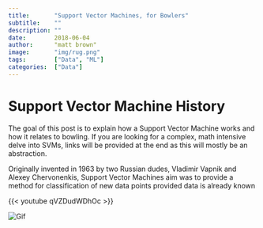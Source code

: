 ```yaml
---
title:       "Support Vector Machines, for Bowlers"
subtitle:    ""
description: ""
date:        2018-06-04
author:      "matt brown"
image:       "img/rug.png"
tags:        ["Data", "ML"]
categories:  ["Data"]
---
```


# Support Vector Machine History
The goal of this post is to explain how a Support Vector Machine works and how it relates to bowling. If you are looking for a complex, math intensive delve into SVMs, links will be provided at the end as this will mostly be an abstraction.

Originally invented in 1963 by two Russian dudes, Vladimir Vapnik and Alexey Chervonenkis, Support Vector Machines aim was to provide a method for classification of new data points provided data is already known

{{< youtube qVZDudWDhOc >}}

![Gif](/img/hypothetical.gif)